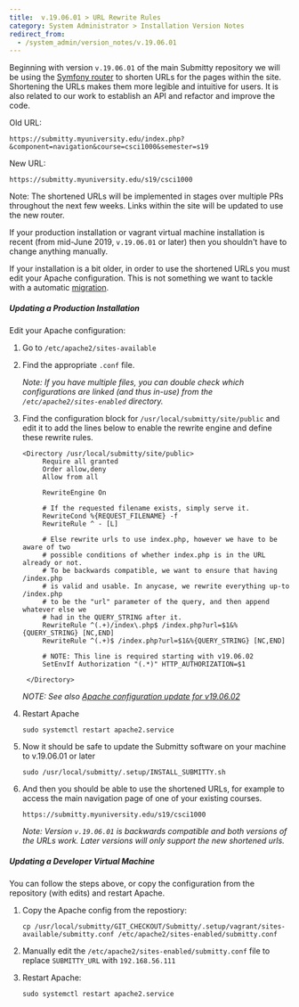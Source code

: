 ```yaml
---
title:  v.19.06.01 > URL Rewrite Rules
category: System Administrator > Installation Version Notes
redirect_from:
  - /system_admin/version_notes/v.19.06.01
---
```


Beginning with version `v.19.06.01` of the main Submitty repository we
will be using the [Symfony router](https://symfony.com/) to shorten
URLs for the pages within the site.  Shortening the URLs makes them
more legible and intuitive for users.  It is also related to our work
to establish an API and refactor and improve the code.

Old URL:

```
https://submitty.myuniversity.edu/index.php?&component=navigation&course=csci1000&semester=s19
```

New URL:

```
https://submitty.myuniversity.edu/s19/csci1000
```

Note: The shortened URLs will be implemented in stages over multiple
PRs throughout the next few weeks.  Links within the site will be
updated to use the new router.

If your production installation or vagrant virtual machine
installation is recent (from mid-June 2019, `v.19.06.01` or later) then you
shouldn't have to change anything manually.

If your installation is a bit older, in order to use the shortened
URLs you must edit your Apache configuration.  This is not something
we want to tackle with a automatic [migration](/developer/migrations).


##### Updating a Production Installation

Edit your Apache configuration:

1. Go to `/etc/apache2/sites-available`

2. Find the appropriate `.conf` file.

   _Note: If you have multiple files, you can double check which
   configurations are linked (and thus in-use) from the
   `/etc/apache2/sites-enabled` directory._

3. Find the configuration block for `/usr/local/submitty/site/public`
   and edit it to add the lines below to enable the rewrite engine and
   define these rewrite rules.

   ```
   <Directory /usr/local/submitty/site/public>
        Require all granted
        Order allow,deny
        Allow from all

        RewriteEngine On

        # If the requested filename exists, simply serve it.                                             
        RewriteCond %{REQUEST_FILENAME} -f
        RewriteRule ^ - [L]

        # Else rewrite urls to use index.php, however we have to be aware of two                         
        # possible conditions of whether index.php is in the URL already or not.                         
        # To be backwards compatible, we want to ensure that having /index.php                           
        # is valid and usable. In anycase, we rewrite everything up-to /index.php                        
        # to be the "url" parameter of the query, and then append whatever else we                       
        # had in the QUERY_STRING after it.                                                              
        RewriteRule ^(.+)/index\.php$ /index.php?url=$1&%{QUERY_STRING} [NC,END]
        RewriteRule ^(.+)$ /index.php?url=$1&%{QUERY_STRING} [NC,END]

        # NOTE: This line is required starting with v19.06.02
        SetEnvIf Authorization "(.*)" HTTP_AUTHORIZATION=$1

    </Directory>
    ```

    _NOTE: See also [Apache configuration update for v19.06.02](v19.06.02)_

4.  Restart Apache

    ```
    sudo systemctl restart apache2.service
    ```


5.  Now it should be safe to update the Submitty software on your
    machine to v.19.06.01 or later

    ```
    sudo /usr/local/submitty/.setup/INSTALL_SUBMITTY.sh
    ```


6.  And then you should be able to use the shortened URLs, for example to
    access the main navigation page of one of your existing courses.

    ```
    https://submitty.myuniversity.edu/s19/csci1000
    ```

    _Note: Version `v.19.06.01` is backwards compatible and both versions
    of the URLs work.  Later versions will only support the new
    shortened urls._



##### Updating a Developer Virtual Machine

You can follow the steps above, or copy the configuration from
the repository (with edits) and restart Apache.

1. Copy the Apache config from the repostiory:

   ```
   cp /usr/local/submitty/GIT_CHECKOUT/Submitty/.setup/vagrant/sites-available/submitty.conf /etc/apache2/sites-enabled/submitty.conf 
   ```


2. Manually edit the `/etc/apache2/sites-enabled/submitty.conf` file to replace `SUBMITTY_URL` with  `192.168.56.111`


3. Restart Apache:

   ```
   sudo systemctl restart apache2.service
   ```

